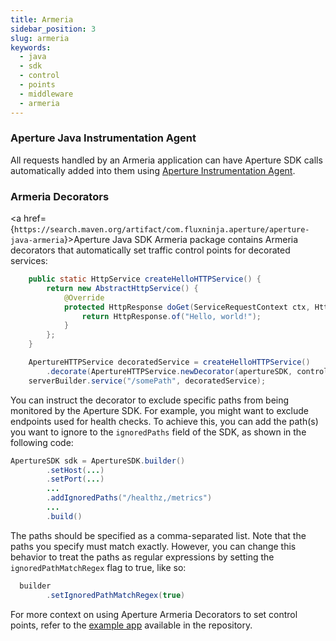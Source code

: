 ```yaml
---
title: Armeria
sidebar_position: 3
slug: armeria
keywords:
  - java
  - sdk
  - control
  - points
  - middleware
  - armeria
---
```


### Aperture Java Instrumentation Agent

All requests handled by an Armeria application can have Aperture SDK calls
automatically added into them using [Aperture Instrumentation Agent][javaagent].

### Armeria Decorators

<a
href={`https://search.maven.org/artifact/com.fluxninja.aperture/aperture-java-armeria`}>Aperture
Java SDK Armeria package</a> contains Armeria decorators that automatically set
traffic control points for decorated services:

```java
    public static HttpService createHelloHTTPService() {
        return new AbstractHttpService() {
            @Override
            protected HttpResponse doGet(ServiceRequestContext ctx, HttpRequest req) {
                return HttpResponse.of("Hello, world!");
            }
        };
    }

    ApertureHTTPService decoratedService = createHelloHTTPService()
        .decorate(ApertureHTTPService.newDecorator(apertureSDK, controlPointName));
    serverBuilder.service("/somePath", decoratedService);
```

You can instruct the decorator to exclude specific paths from being monitored by
the Aperture SDK. For example, you might want to exclude endpoints used for
health checks. To achieve this, you can add the path(s) you want to ignore to
the `ignoredPaths` field of the SDK, as shown in the following code:

```java
ApertureSDK sdk = ApertureSDK.builder()
        .setHost(...)
        .setPort(...)
        ...
        .addIgnoredPaths("/healthz,/metrics")
        ...
        .build()
```

The paths should be specified as a comma-separated list. Note that the paths you
specify must match exactly. However, you can change this behavior to treat the
paths as regular expressions by setting the `ignoredPathMatchRegex` flag to
true, like so:

```java
  builder
        .setIgnoredPathMatchRegex(true)
```

For more context on using Aperture Armeria Decorators to set control points,
refer to the [example app][armeria-example] available in the repository.

[armeria-example]:
  https://github.com/fluxninja/aperture-java/blob/releases/aperture-java/v2.1.0/examples/armeria-example/src/main/java/com/fluxninja/example/ArmeriaClient.java
[javaagent]: /integrations/sdk/java/auto-instrumentation.md
